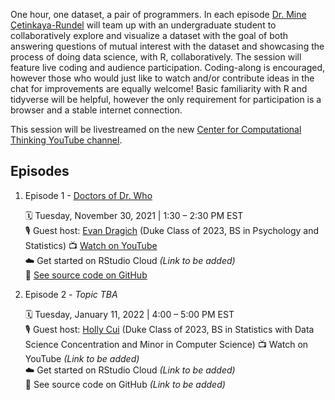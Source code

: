 One hour, one dataset, a pair of programmers. In each episode [Dr. Mine Çetinkaya-Rundel](http://mine-cr.com/) will team up with an undergraduate student to collaboratively explore and visualize a dataset with the goal of both answering questions of mutual interest with the dataset and showcasing the process of doing data science, with R, collaboratively. The session will feature live coding and audience participation. Coding-along is encouraged, however those who would just like to watch and/or contribute ideas in the chat for improvements are equally welcome! Basic familiarity with R and tidyverse will be helpful, however the only requirement for participation is a browser and a stable internet connection. 

This session will be livestreamed on the new [Center for Computational Thinking YouTube channel](https://www.youtube.com/channel/UCN-OX45aSM1VtXkzocx8Ppg). 
 
## Episodes

1. Episode 1 - [Doctors of Dr. Who](/01-dr-who/)

    :spiral_calendar: Tuesday, November 30, 2021 | 1:30 – 2:30 PM EST  
    :studio_microphone: Guest host: [Evan Dragich](https://github.com/evandragich) (Duke Class of 2023, BS in Psychology and Statistics)
    :tv: [Watch on YouTube](https://www.youtube.com/watch?v=kG9tv8NRPVo)  
    :cloud: Get started on RStudio Cloud *(Link to be added)*  
    :file_folder: [See source code on GitHub](/01-dr-who/)  

2. Episode 2 - *Topic TBA*

    :spiral_calendar: Tuesday, January 11, 2022 | 4:00 – 5:00 PM EST  
    :studio_microphone: Guest host: [Holly Cui](https://github.com/hollyyfc) (Duke Class of 2023, BS in Statistics with Data Science Concentration and Minor in Computer Science)
    :tv: Watch on YouTube *(Link to be added)*  
    :cloud: Get started on RStudio Cloud *(Link to be added)*  
    :file_folder: See source code on GitHub *(Link to be added)*  

